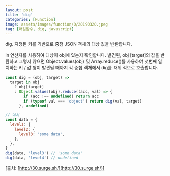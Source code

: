 ```yaml
---
layout: post
title: 'dig'
categories: [Function]
image: assets/images/function/0/20190320.jpeg
tag: [매일함수, dig, javascript]
---
```


dig. 지정된 키를 기반으로 중첨 JSON 객체의 대상 값을 반환합니다.

in 연산자를 사용하여 대상이 obj에 있는지 확인합니다. 발견된, obj [target]의 값을 반환하고 그렇지 않으면 Object.values(obj) 및 Array.reduce()를 사용하여 첫번째 일치하는 키 / 값 쌍이 발견될 때까지 각 중첩 객체에서 dig를 재위 적으로 호출합니다.

```javascript
const dig = (obj, target) =>
  target in obj
    ? obj[target]
    : Object.values(obj).reduce((acc, val) => {
        if (acc !== undefined) return acc
        if (typeof val === 'object') return dig(val, target)
      }, undefined)

// 예시
const data = {
  level1: {
    level2: {
      level3: 'some data',
    },
  },
}
dig(data, 'level3') // 'some data'
dig(data, 'level4') // undefined
```

[출처: [http://30.surge.sh/](http://30.surge.sh/)]
